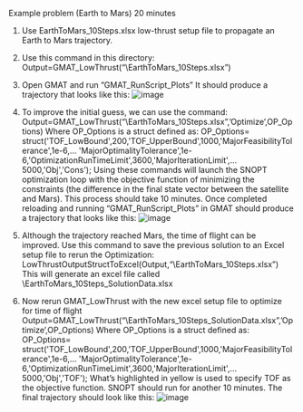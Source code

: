 Example problem (Earth to Mars) 20 minutes

1)	Use EarthToMars_10Steps.xlsx low-thrust setup file to propagate an Earth to Mars trajectory. 
2)	Use this command in this directory: 
Output=GMAT_LowThrust(“\EarthToMars_10Steps.xlsx”) 
3)	Open GMAT and run “GMAT_RunScript_Plots”
It should produce a trajectory that looks like this:
![image](https://github.com/WilliamSkamser/GMAT_LowThrust/assets/82694780/8f5b1771-bdca-42ac-bb5d-b696afa9fb25)
 
4)	To improve the initial guess, we can use the command:
Output=GMAT_LowThrust(“\EarthToMars_10Steps.xlsx”,’Optimize’,OP_Options) 
Where OP_Options is a struct defined as: 
OP_Options= struct('TOF_LowBound',200,'TOF_UpperBound',1000,'MajorFeasibilityTolerance',1e-6,…
'MajorOptimalityTolerance',1e-6,'OptimizationRunTimeLimit',3600,'MajorIterationLimit',…
5000,'Obj','Cons');
Using these commands will launch the SNOPT optimization loop with the objective function of minimizing the constraints (the difference in the final state vector between the satellite and Mars). This process should take 10 minutes. Once completed reloading and running “GMAT_RunScript_Plots” in GMAT should produce a trajectory that looks like this:
![image](https://github.com/WilliamSkamser/GMAT_LowThrust/assets/82694780/35439559-5243-4afe-9641-58103b1562d2)
 
5)	Although the trajectory reached Mars, the time of flight can be improved. Use this command to save the previous solution to an Excel setup file to rerun the Optimization:
LowThrustOutputStructToExcel(Output,“\EarthToMars_10Steps.xlsx”)
This will generate an excel file called \EarthToMars_10Steps_SolutionData.xlsx
6)	Now rerun GMAT_LowThrust with the new excel setup file to optimize for time of flight
Output=GMAT_LowThrust(“\EarthToMars_10Steps_SolutionData.xlsx”,’Optimize’,OP_Options) 
Where OP_Options is a struct defined as: 
OP_Options= struct('TOF_LowBound',200,'TOF_UpperBound',1000,'MajorFeasibilityTolerance',1e-6,…
'MajorOptimalityTolerance',1e-6,'OptimizationRunTimeLimit',3600,'MajorIterationLimit',…
5000,'Obj','TOF');
	What’s highlighted in yellow is used to specify TOF as the objective function. SNOPT should run for another 10 minutes. The final trajectory should look like this: 
 ![image](https://github.com/WilliamSkamser/GMAT_LowThrust/assets/82694780/87cf0dfd-9b8b-4465-b153-0e1de583301f)





